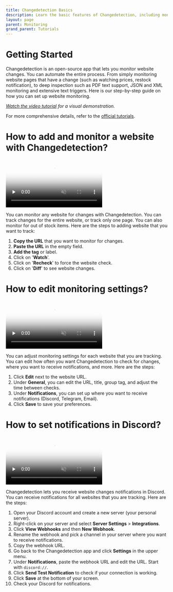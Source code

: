 ```yaml
---
title: Changedetection Basics
description: Learn the basic features of Changedetection, including monitoring websites and receiving notifications.
layout: page
parent: Monitoring
grand_parent: Tutorials
---
```


# Getting Started

Changedetection is an open-source app that lets you monitor website changes. You can automate the entire process. From simply monitoring website pages that have a change (such as watching prices, restock notification), to deep inspection such as PDF text support, JSON and XML monitoring and extensive text triggers. Here is our step-by-step guide on how you can set up website monitoring.

_[Watch the video tutorial](https://www.youtube.com/watch?v=gszKMag4cUc) for a visual demonstration._

For more comprehensive details, refer to the [official tutorials](https://changedetection.io/tutorials).

# How to add and monitor a website with Changedetection?

<video controls loop muted preload="none" src="1-add-monitor-website.mp4" poster="1-add-monitor-website.webp">
</video>

You can monitor any website for changes with Changedetection. You can track changes for the entire website, or track only one page. You can also monitor for out of stock items. Here are the steps to adding website that you want to track:

1. **Copy the URL** that you want to monitor for changes.
2. **Paste the URL** in the empty field.
3. **Add the tag** or label.
4. Click on '**Watch**'.
5. Click on '**Recheck**' to force the website check.
6. Click on '**Diff**' to see website changes.

# How to edit monitoring settings?

<video controls loop muted preload="none" src="2-edit-settings.mp4" poster="2-edit-settings.webp">
</video>

You can adjust monitoring settings for each website that you are tracking. You can edit how often you want Changedetection to check for changes, where you want to receive notifications, and more. Here are the steps:

1. Click **Edit** next to the website URL.
2. Under **General**, you can edit the URL, title, group tag, and adjust the time between checks.
3. Under **Notifications**, you can set up where you want to receive notifications (Discord, Telegram, Email).
4. Click **Save** to save your preferences.

# How to set notifications in Discord?

<video controls loop muted preload="none" src="3-add-discord-notifications.mp4" poster="3-add-discord-notifications.webp">
</video>

Changedetection lets you receive website changes notifications in Discord. You can receive notifications for all websites that you are tracking. Here are the steps:

1. Open your Discord account and create a new server (your personal server).
2. Right-click on your server and select **Server Settings** > **Integrations**.
3. Click **View Webhooks** and then **New Webhook**.
4. Rename the webhook and pick a channel in your server where you want to receive notifications.
5. Copy the webhook URL.
6. Go back to the Changedetection app and click **Settings** in the upper menu.
7. Under **Notifications**, paste the webhook URL and edit the URL. Start with `discord://`.
8. Click **Send Test Notification** to check if your connection is working.
9. Click **Save** at the bottom of your screen.
10. Check your Discord for notifications.
